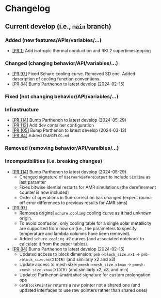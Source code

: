 # Changelog

## Current develop (i.e., `main` branch)

### Added (new features/APIs/variables/...)
- [[PR 1]](https://github.com/parthenon-hpc-lab/athenapk/pull/1) Add isotropic thermal conduction and RKL2 supertimestepping

### Changed (changing behavior/API/variables/...)
- [[PR 97]](https://github.com/parthenon-hpc-lab/athenapk/pull/97) Fixed Schure cooling curve. Removed SD one. Added description of cooling function conventions.
- [[PR 84]](https://github.com/parthenon-hpc-lab/athenapk/pull/84) Bump Parthenon to latest develop (2024-02-15)

### Fixed (not changing behavior/API/variables/...)

### Infrastructure
- [[PR 114]](https://github.com/parthenon-hpc-lab/athenapk/pull/109) Bump Parthenon to latest develop (2024-05-29)
- [[PR 112]](https://github.com/parthenon-hpc-lab/athenapk/pull/112) Add dev container configuration
- [[PR 105]](https://github.com/parthenon-hpc-lab/athenapk/pull/105) Bump Parthenon to latest develop (2024-03-13)
- [[PR 84]](https://github.com/parthenon-hpc-lab/athenapk/pull/84) Added `CHANGELOG.md`

### Removed (removing behavior/API/varaibles/...)

### Incompatibilities (i.e. breaking changes)
- [[PR 114]](https://github.com/parthenon-hpc-lab/athenapk/pull/109) Bump Parthenon to latest develop (2024-05-29)
  - Changed signature of `UserWorkBeforeOutput` to include `SimTime` as last paramter
  - Fixes bitwise idential restarts for AMR simulations (the derefinement counter is now included)
  - Order of operations in flux-correction has changed (expect round-off error differences to previous results for AMR sims)
- [[PR 97]](https://github.com/parthenon-hpc-lab/athenapk/pull/97)
  - Removes original `schure.cooling` cooling curve as it had unknown origin.
  - To avoid confusion, only cooling table for a single solar metallicity are supported
    from now on (i.e., the parameters to specify temperature and lambda columns have been removed).
  - Added `schure.cooling_#Z` curves (and associated notebook to calculate it from the paper tables).
- [[PR 84]](https://github.com/parthenon-hpc-lab/athenapk/pull/84) Bump Parthenon to latest develop (2024-02-15)
  - Updated access to block dimension: `pmb->block_size.nx1` -> `pmb->block_size.nx(X1DIR)` (and similarly x2 and x3)
  - Update access to mesh size: `pmesh->mesh_size.x1max` -> `pmesh->mesh_size.xmax(X1DIR)` (and similarly x2, x3, and min)
  - Updated Parthenon `GradMinMod` signature for custom prolongation ops
  - `GetBlockPointer` returns a raw pointer not a shared one (and updated interfaces to use raw pointers rather than shared ones)


